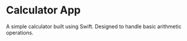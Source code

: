 # Calculator App

A simple calculator built using Swift. Designed to handle basic arithmetic operations.
